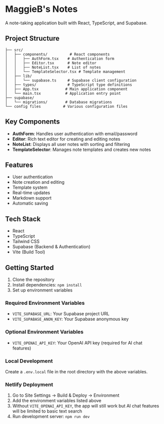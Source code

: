 # MaggieB's Notes

A note-taking application built with React, TypeScript, and Supabase.

## Project Structure

```
├── src/
│   ├── components/          # React components
│   │   ├── AuthForm.tsx    # Authentication form
│   │   ├── Editor.tsx      # Note editor
│   │   ├── NoteList.tsx    # List of notes
│   │   └── TemplateSelector.tsx # Template management
│   ├── lib/
│   │   └── supabase.ts     # Supabase client configuration
│   ├── types/              # TypeScript type definitions
│   ├── App.tsx            # Main application component
│   └── main.tsx           # Application entry point
├── supabase/
│   └── migrations/        # Database migrations
└── config files          # Various configuration files
```

## Key Components

- **AuthForm**: Handles user authentication with email/password
- **Editor**: Rich text editor for creating and editing notes
- **NoteList**: Displays all user notes with sorting and filtering
- **TemplateSelector**: Manages note templates and creates new notes

## Features

- User authentication
- Note creation and editing
- Template system
- Real-time updates
- Markdown support
- Automatic saving

## Tech Stack

- React
- TypeScript
- Tailwind CSS
- Supabase (Backend & Authentication)
- Vite (Build Tool)

## Getting Started

1. Clone the repository
2. Install dependencies: `npm install`
3. Set up environment variables

### Required Environment Variables
- `VITE_SUPABASE_URL`: Your Supabase project URL
- `VITE_SUPABASE_ANON_KEY`: Your Supabase anonymous key

### Optional Environment Variables
- `VITE_OPENAI_API_KEY`: Your OpenAI API key (required for AI chat features)

### Local Development
Create a `.env.local` file in the root directory with the above variables.

### Netlify Deployment
1. Go to Site Settings → Build & Deploy → Environment
2. Add the environment variables listed above
3. Without `VITE_OPENAI_API_KEY`, the app will still work but AI chat features will be limited to basic text search
4. Run development server: `npm run dev`
